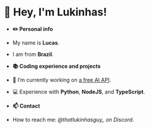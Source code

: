 # 👋 Hey, I'm Lukinhas!

- **✏️ Personal info**
 - My name is **Lucas**.
 - I am from **Brazil**.

- **📚 Coding experience and projects**
 - 🔭 I’m currently working on [a free AI API](https://discord.gg/zukijourney).
 - 💻 Experience with **Python**, **NodeJS**, and **TypeScript**.

- **📫 Contact**
 - How to reach me: *@thatlukinhasguy_ on Discord.*
